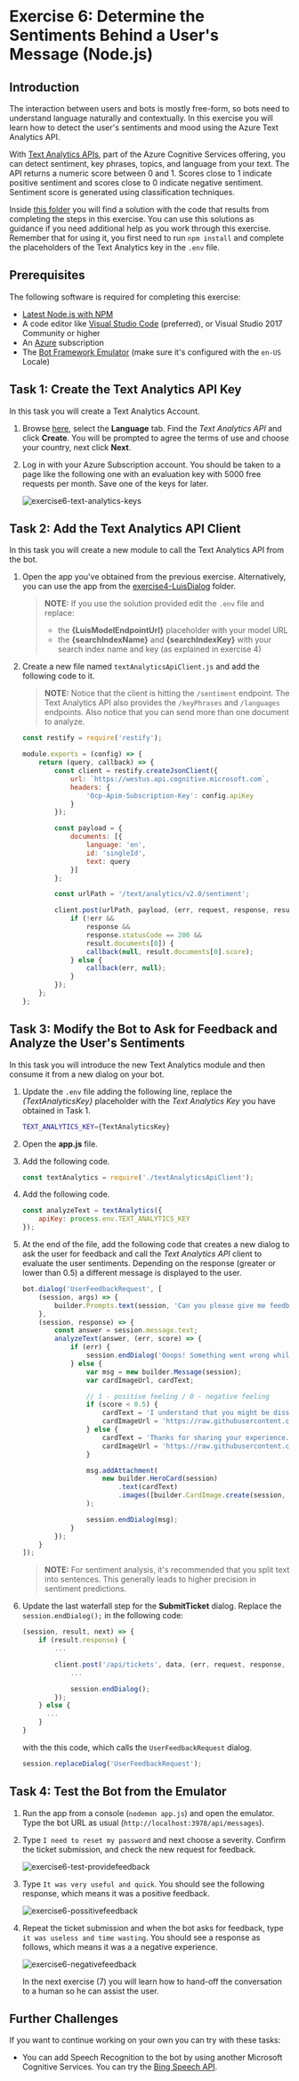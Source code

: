 # Exercise 6: Determine the Sentiments Behind a User's Message (Node.js)

## Introduction

The interaction between users and bots is mostly free-form, so bots need to understand language naturally and contextually. In this exercise you will learn how to detect the user's sentiments and mood using the Azure Text Analytics API.

With [Text Analytics APIs](https://azure.microsoft.com/en-us/services/cognitive-services/text-analytics/), part of the Azure Cognitive Services offering, you can detect sentiment, key phrases, topics, and language from your text. The API returns a numeric score between 0 and 1. Scores close to 1 indicate positive sentiment and scores close to 0 indicate negative sentiment. Sentiment score is generated using classification techniques.

Inside [this folder](./exercise6-MoodDetection) you will find a solution with the code that results from completing the steps in this exercise. You can use this solutions as guidance if you need additional help as you work through this exercise. Remember that for using it, you first need to run `npm install` and complete the placeholders of the Text Analytics key in the `.env` file.

## Prerequisites

The following software is required for completing this exercise:

* [Latest Node.js with NPM](https://nodejs.org/en/download)
* A code editor like [Visual Studio Code](https://code.visualstudio.com/download) (preferred), or Visual Studio 2017 Community or higher
* An [Azure](https://azureinfo.microsoft.com/us-freetrial.html?cr_cc=200744395&wt.mc_id=usdx_evan_events_reg_dev_0_iottour_0_0) subscription
* The [Bot Framework Emulator](https://emulator.botframework.com) (make sure it's configured with the `en-US` Locale)

## Task 1: Create the Text Analytics API Key

In this task you will create a Text Analytics Account.

1. Browse [here](https://azure.microsoft.com/en-us/try/cognitive-services/), select the **Language** tab. Find the *Text Analytics API* and click **Create**. You will be prompted to agree the terms of use and choose your country, next click **Next**.

1. Log in with your Azure Subscription account. You should be taken to a page like the following one with an evaluation key with 5000 free requests per month. Save one of the keys for later.

    ![exercise6-text-analytics-keys](./images/exercise6-text-analytics-keys.png)

## Task 2: Add the Text Analytics API Client

In this task you will create a new module to call the Text Analytics API from the bot.

1. Open the app you've obtained from the previous exercise. Alternatively, you can use the app from the [exercise4-LuisDialog](./exercise4-KnowledgeBase) folder.

    > **NOTE:** If you use the solution provided edit the `.env` file and replace:
    > * the **{LuisModelEndpointUrl}** placeholder with your model URL
    > * the **{searchIndexName}** and **{searchIndexKey}** with your search index name and key (as explained in exercise 4)

1. Create a new file named `textAnalyticsApiClient.js` and add the following code to it.

    > **NOTE:** Notice that the client is hitting the `/sentiment` endpoint. The Text Analytics API also provides the `/keyPhrases` and `/languages` endpoints. Also notice that you can send more than one document to analyze.

    ```javascript
    const restify = require('restify');

    module.exports = (config) => {
        return (query, callback) => {
            const client = restify.createJsonClient({
                url: `https://westus.api.cognitive.microsoft.com`,
                headers: {
                    'Ocp-Apim-Subscription-Key': config.apiKey
                }
            });

            const payload = {
                documents: [{
                    language: 'en',
                    id: 'singleId',
                    text: query
                }]
            };

            const urlPath = '/text/analytics/v2.0/sentiment';

            client.post(urlPath, payload, (err, request, response, result) => {
                if (!err &&
                    response &&
                    response.statusCode == 200 &&
                    result.documents[0]) {
                    callback(null, result.documents[0].score);
                } else {
                    callback(err, null);
                }
            });
        };
    };
    ```

## Task 3: Modify the Bot to Ask for Feedback and Analyze the User's Sentiments

In this task you will introduce the new Text Analytics module and then consume it from a new dialog on your bot.

1. Update the `.env` file adding the following line, replace the *{TextAnalyticsKey}* placeholder with the *Text Analytics Key* you have obtained in Task 1.

    ```bash
    TEXT_ANALYTICS_KEY={TextAnalyticsKey}
    ```

1. Open the **app.js** file.

1. Add the following code.

    ```javascript
    const textAnalytics = require('./textAnalyticsApiClient');
    ```

1. Add the following code.

    ```javascript
    const analyzeText = textAnalytics({
        apiKey: process.env.TEXT_ANALYTICS_KEY
    });
    ```

1. At the end of the file, add the following code that creates a new dialog to ask the user for feedback and call the *Text Analytics API* client to evaluate the user sentiments. Depending on the response (greater or lower than 0.5) a different message is displayed to the user.

    ```javascript
    bot.dialog('UserFeedbackRequest', [
        (session, args) => {
            builder.Prompts.text(session, 'Can you please give me feedback about this experience?');
        },
        (session, response) => {
            const answer = session.message.text;
            analyzeText(answer, (err, score) => {
                if (err) {
                    session.endDialog('Ooops! Something went wrong while analzying your answer. An IT representative agent will get in touch with you to follow up soon.');
                } else {
                    var msg = new builder.Message(session);
                    var cardImageUrl, cardText;

                    // 1 - positive feeling / 0 - negative feeling
                    if (score < 0.5) {
                        cardText = 'I understand that you might be dissatisfied with my assistance. An IT representative will get in touch with you soon to help you.';
                        cardImageUrl = 'https://raw.githubusercontent.com/GeekTrainer/help-desk-bot-lab/develop/assets/botimages/head-sad-small.png';
                    } else {
                        cardText = 'Thanks for sharing your experience.';
                        cardImageUrl = 'https://raw.githubusercontent.com/GeekTrainer/help-desk-bot-lab/develop/assets/botimages/head-smiling-small.png';
                    }

                    msg.addAttachment(
                        new builder.HeroCard(session)
                            .text(cardText)
                            .images([builder.CardImage.create(session, cardImageUrl)])
                    );

                    session.endDialog(msg);
                }
            });
        }
    ]);
    ```

    > **NOTE:** For sentiment analysis, it's recommended that you split text into sentences. This generally leads to higher precision in sentiment predictions.

1. Update the last waterfall step for the **SubmitTicket** dialog. Replace the `session.endDialog();` in the following code:

    ```javascript
    (session, result, next) => {
        if (result.response) {
            ...

            client.post('/api/tickets', data, (err, request, response, ticketId) => {
                ...

                session.endDialog();
            });
        } else {
          ...
        }
    }
    ```

    with the this code, which calls the `UserFeedbackRequest` dialog.

    ```javascript
    session.replaceDialog('UserFeedbackRequest');
    ```

## Task 4: Test the Bot from the Emulator

1. Run the app from a console (`nodemon app.js`) and open the emulator. Type the bot URL as usual (`http://localhost:3978/api/messages`).

1. Type `I need to reset my password` and next choose a severity. Confirm the ticket submission, and check the new request for feedback.

    ![exercise6-test-providefeedback](./images/exercise6-test-providefeedback.png)

1. Type `It was very useful and quick`. You should see the following response, which means it was a positive feedback.

    ![exercise6-possitivefeedback](./images/exercise6-possitivefeedback.png)

1. Repeat the ticket submission and when the bot asks for feedback, type `it was useless and time wasting`. You should see a response as follows, which means it was a a negative experience.

    ![exercise6-negativefeedback](./images/exercise6-negativefeedback.png)

    In the next exercise (7) you will learn how to hand-off the conversation to a human so he can assist the user.

## Further Challenges

If you want to continue working on your own you can try with these tasks:

* You can add Speech Recognition to the bot by using another Microsoft Cognitive Services. You can try the [Bing Speech API](https://azure.microsoft.com/en-us/services/cognitive-services/speech/).

